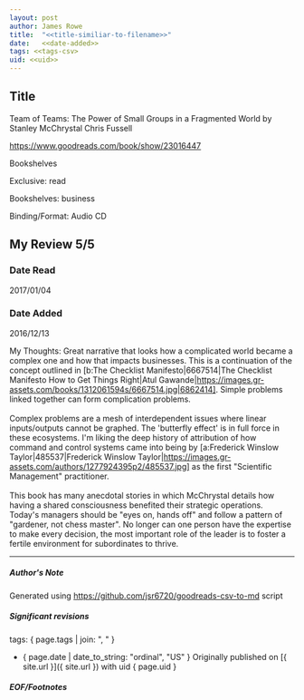 ```yaml
---
layout: post
author: James Rowe
title:  "<<title-similiar-to-filename>>"
date:   <<date-added>>
tags: <<tags-csv>
uid: <<uid>>
---
```


<!-- highly dependent on how you personally use jekyll templates, and how you want this to show up -->

## Title

Team of Teams: The Power of Small Groups in a Fragmented World by Stanley McChrystal
Chris Fussell 

https://www.goodreads.com/book/show/23016447

Bookshelves

Exclusive: read

Bookshelves: business

Binding/Format: Audio CD

## My Review 5/5

### Date Read
2017/01/04

### Date Added
2016/12/13

My Thoughts: Great narrative that looks how a complicated world became a complex one and how that impacts businesses. This is a continuation of the concept outlined in [b:The Checklist Manifesto|6667514|The Checklist Manifesto  How to Get Things Right|Atul Gawande|https://images.gr-assets.com/books/1312061594s/6667514.jpg|6862414]. Simple problems linked together can form complication problems.<br/><br/>Complex problems are a mesh of interdependent issues where linear inputs/outputs cannot be graphed. The 'butterfly effect' is in full force in these ecosystems. I'm liking the deep history of attribution of how command and control systems came into being by [a:Frederick Winslow Taylor|485537|Frederick Winslow Taylor|https://images.gr-assets.com/authors/1277924395p2/485537.jpg] as the first "Scientific Management" practitioner.<br/><br/>This book has many anecdotal stories in which McChrystal details how having a shared consciousness benefited their strategic operations. Today's managers should be "eyes on, hands off" and follow a pattern of "gardener, not chess master". No longer can one person have the expertise to make every decision, the most important role of the leader is to foster a fertile environment for subordinates to thrive.

---

##### Author's Note

Generated using https://github.com/jsr6720/goodreads-csv-to-md script

##### Significant revisions

tags: { page.tags | join: ", " } <!-- todo move this somewhere -->

- { page.date | date_to_string: "ordinal", "US" } Originally published on [{ site.url }]({ site.url }) with uid { page.uid }

##### EOF/Footnotes
